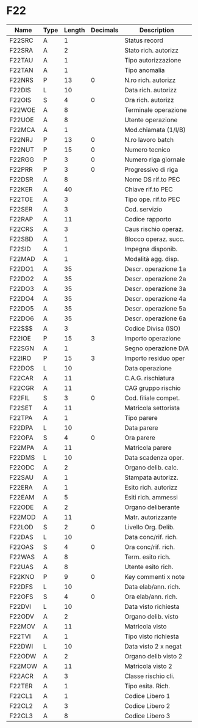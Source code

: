 # F22

| Name | Type | Length | Decimals | Description |
| ---- | ---- | ------ | -------- | ----------- |
| F22SRC | A | 1 |  | Status record |
| F22SRA | A | 2 |  | Stato rich. autorizz |
| F22TAU | A | 1 |  | Tipo autorizzazione |
| F22TAN | A | 1 |  | Tipo anomalia |
| F22NRS | P | 13 | 0 | N.ro  rich. autorizz |
| F22DIS | L | 10 |  | Data  rich. autorizz |
| F22OIS | S | 4 | 0 | Ora   rich. autorizz |
| F22WOE | A | 8 |  | Terminale operazione |
| F22UOE | A | 8 |  | Utente    operazione |
| F22MCA | A | 1 |  | Mod.chiamata (1/I/B) |
| F22NRJ | P | 13 | 0 | N.ro  lavoro batch |
| F22NUT | P | 15 | 0 | Numero tecnico |
| F22RGG | P | 3 | 0 | Numero riga giornale |
| F22PRR | P | 3 | 0 | Progressivo di riga |
| F22DSR | A | 8 |  | Nome DS   rif.to PEC |
| F22KER | A | 40 |  | Chiave    rif.to PEC |
| F22TOE | A | 3 |  | Tipo ope. rif.to PEC |
| F22SER | A | 3 |  | Cod. servizio |
| F22RAP | A | 11 |  | Codice rapporto |
| F22CRS | A | 3 |  | Caus rischio operaz. |
| F22SBD | A | 1 |  | Blocco operaz. succ. |
| F22SID | A | 1 |  | Impegna disponib. |
| F22MAD | A | 1 |  | Modalità agg. disp. |
| F22DO1 | A | 35 |  | Descr. operazione 1a |
| F22DO2 | A | 35 |  | Descr. operazione 2a |
| F22DO3 | A | 35 |  | Descr. operazione 3a |
| F22DO4 | A | 35 |  | Descr. operazione 4a |
| F22DO5 | A | 35 |  | Descr. operazione 5a |
| F22DO6 | A | 35 |  | Descr. operazione 6a |
| F22$$$ | A | 3 |  | Codice Divisa (ISO) |
| F22IOE | P | 15 | 3 | Importo operazione |
| F22SGN | A | 1 |  | Segno operazione D/A |
| F22IRO | P | 15 | 3 | Importo residuo oper |
| F22DOS | L | 10 |  | Data operazione |
| F22CAR | A | 11 |  | C.A.G. rischiatura |
| F22CGR | A | 11 |  | CAG gruppo rischio |
| F22FIL | S | 3 | 0 | Cod. filiale compet. |
| F22SET | A | 11 |  | Matricola settorista |
| F22TPA | A | 1 |  | Tipo parere |
| F22DPA | L | 10 |  | Data parere |
| F22OPA | S | 4 | 0 | Ora  parere |
| F22MPA | A | 11 |  | Matricola parere |
| F22DMS | L | 10 |  | Data scadenza oper. |
| F22ODC | A | 2 |  | Organo delib. calc. |
| F22SAU | A | 1 |  | Stampata autorizz. |
| F22ERA | A | 1 |  | Esito rich. autorizz |
| F22EAM | A | 5 |  | Esiti rich. ammessi |
| F22ODE | A | 2 |  | Organo deliberante |
| F22MOD | A | 11 |  | Matr. autorizzante |
| F22LOD | S | 2 | 0 | Livello Org. Delib. |
| F22DAS | L | 10 |  | Data conc/rif. rich. |
| F22OAS | S | 4 | 0 | Ora  conc/rif. rich. |
| F22WAS | A | 8 |  | Term.  esito rich. |
| F22UAS | A | 8 |  | Utente esito rich. |
| F22KNO | P | 9 | 0 | Key commenti x note |
| F22DFS | L | 10 |  | Data elab/ann. rich. |
| F22OFS | S | 4 | 0 | Ora  elab/ann. rich. |
| F22DVI | L | 10 |  | Data visto richiesta |
| F22ODV | A | 2 |  | Organo delib. visto |
| F22MOV | A | 11 |  | Matricola visto |
| F22TVI | A | 1 |  | Tipo visto richiesta |
| F22DWI | L | 10 |  | Data visto 2 x negat |
| F22ODW | A | 2 |  | Organo delib visto 2 |
| F22MOW | A | 11 |  | Matricola visto 2 |
| F22ACR | A | 3 |  | Classe rischio cli. |
| F22TER | A | 1 |  | Tipo esita. Rich. |
| F22CL1 | A | 1 |  | Codice Libero 1 |
| F22CL2 | A | 3 |  | Codice Libero 2 |
| F22CL3 | A | 8 |  | Codice Libero 3 |
